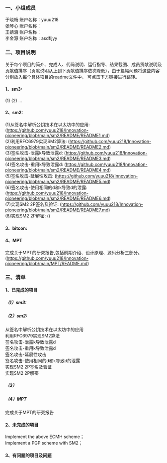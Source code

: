 ### 一、小组成员    
于晓畅  账户名称：yuuu218  
张琴心  账户名称：  
王婧涵  账户名称：  
李金源  账户名称：asdfljyy<br>
### 二、项目说明  
关于每个项目的简介、完成人、代码说明、运行指导、结果截图、成员贡献说明及贡献值排序（贡献说明从上到下贡献值排序依次降低），由于篇幅问题将这些内容分别放入每个具体项目的readme文件中，
可点击下方链接进行跳转。  
#### 1、sm3:
(1)
(2)
...
#### 2、sm2:  
(1)从签名中解析公钥技术在以太坊中的应用: (https://github.com/yuuu218/Innovation-pioneering/blob/main/sm2/README/README1.md)    
(2)利用RFC6979实现SM2算法:   (https://github.com/yuuu218/Innovation-pioneering/blob/main/sm2/README/README2.md)  
(3)签名攻击-泄露k导致泄露d:  (https://github.com/yuuu218/Innovation-pioneering/blob/main/sm2/README/README3.md)  
(4)签名攻击-重用k导致泄露d:  (https://github.com/yuuu218/Innovation-pioneering/blob/main/sm2/README/README4.md)  
(5)签名攻击-延展性攻击:  (https://github.com/yuuu218/Innovation-pioneering/blob/main/sm2/README/README5.md)  
(6)签名攻击-使用相同的d和k导致d的泄露:  (https://github.com/yuuu218/Innovation-pioneering/blob/main/sm2/README/README6.md)  
(7)实现SM2 2P签名及验证:  (https://github.com/yuuu218/Innovation-pioneering/blob/main/sm2/README/README7.md)    
(8)实现SM2 2P解密: () 
#### 3、bitcon:  


#### 4、MPT<br>
完成关于MPT的研究报告,包括前期介绍、设计原理、源码分析三部分。<br>
(https://github.com/yuuu218/Innovation-pioneering/blob/main/MPT/README.md)<br>
### 三、清单  
#### 1、已完成的项目  
##### （1）sm3:  

##### （2）sm2:  
从签名中解析公钥技术在以太坊中的应用  
利用RFC6979实现SM2算法  
签名攻击-泄露k导致泄露d  
签名攻击-重用k导致泄露d  
签名攻击-延展性攻击  
签名攻击-使用相同的d和k导致d的泄露  
实现SM2 2P签名及验证  
实现SM2 2P解密  
##### （3）

##### （4）MPT<br>
完成关于MPT的研究报告<br>
#### 2、未完成的项目  
Implement the above ECMH scheme；  
Implement a PGP scheme with SM2；  


#### 3、有问题的项目及问题  
